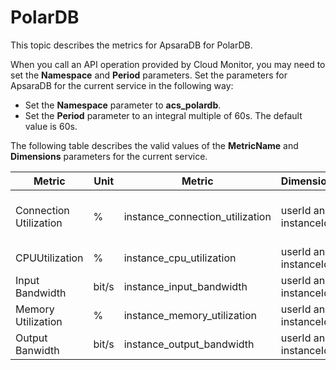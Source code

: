 # PolarDB

This topic describes the metrics for ApsaraDB for PolarDB.

When you call an API operation provided by Cloud Monitor, you may need to set the **Namespace** and **Period** parameters. Set the parameters for ApsaraDB for the current service in the following way:

-   Set the **Namespace** parameter to **acs\_polardb**.
-   Set the **Period** parameter to an integral multiple of 60s. The default value is 60s.

The following table describes the valid values of the **MetricName** and **Dimensions** parameters for the current service.

|Metric|Unit|Metric|Dimensions|Statistics|
|------|----|------|----------|----------|
|Connection Utilization|%|instance\_connection\_utilization|userId and instanceId|Maximum, Minimum, and Average|
|CPUUtilization|%|instance\_cpu\_utilization|userId and instanceId|Average|
|Input Bandwidth|bit/s|instance\_input\_bandwidth|userId and instanceId|Average|
|Memory Utilization|%|instance\_memory\_utilization|userId and instanceId|Average|
|Output Banwidth|bit/s|instance\_output\_bandwidth|userId and instanceId|Average|

